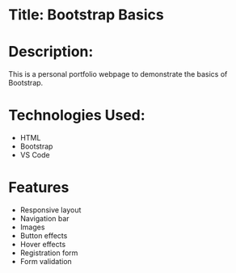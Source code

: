 # Title: Bootstrap Basics

# Description:
This is a personal portfolio webpage to demonstrate the basics of Bootstrap.

# Technologies Used:
- HTML
- Bootstrap
- VS Code

# Features
- Responsive layout
- Navigation bar
- Images
- Button effects
- Hover effects
- Registration form
- Form validation
